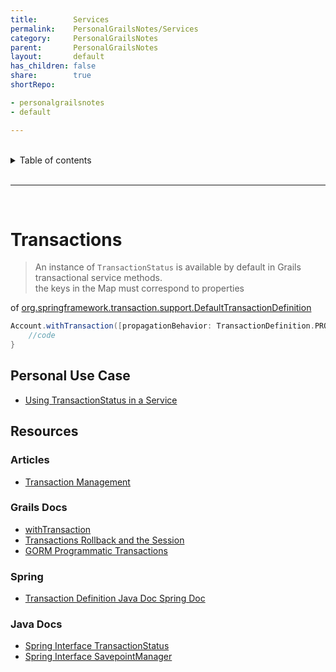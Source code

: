```yaml
---
title:        Services
permalink:    PersonalGrailsNotes/Services
category:     PersonalGrailsNotes
parent:       PersonalGrailsNotes
layout:       default
has_children: false
share:        true
shortRepo:

- personalgrailsnotes
- default

---
```


<br/>

<details markdown="block">    
<summary>    
Table of contents    
</summary>    
{: .text-delta }    
1. TOC    
{:toc}    
</details>

<br/>

---

<br/>

# Transactions

> An instance of `TransactionStatus` is available by default in Grails transactional service methods.  
> the keys in the Map must correspond to properties
>
of [org.springframework.transaction.support.DefaultTransactionDefinition](https://docs.spring.io/spring-framework/docs/current/javadoc-api/org/springframework/transaction/support/DefaultTransactionDefinition.html)

```groovy
Account.withTransaction([propagationBehavior: TransactionDefinition.PROPAGATION_REQUIRES_NEW, isolationLevel: TransactionDefinition.ISOLATION_REPEATABLE_READ]) {
    //code
}
```

## Personal Use Case

- [Using TransactionStatus in a Service](https://gist.github.com/14paxton/a212d86552b05b95ef91ee444197fd4e)

## Resources

### Articles

- [Transaction Management](https://docs.spring.io/spring-framework/docs/current/reference/html/data-access.html#transaction)

### Grails Docs

- [withTransaction](<https://grails.github.io/legacy-gorm-doc/6.0.x/hibernate/api/org/grails/datastore/gorm/GormEntity.html#withTransaction(java.util.Map,%20Closure%3CT%3E)>)
- [Transactions Rollback and the Session](https://docs.grails.org/latest/guide/services.html#transactionsRollbackAndTheSession)
- [GORM Programmatic Transactions](http://gorm.grails.org/6.0.x/hibernate/manual/index.html#programmaticTransactions)

### Spring

- [Transaction Definition Java Doc Spring Doc](https://docs.spring.io/spring-framework/docs/current/javadoc-api/org/springframework/transaction/TransactionDefinition.html)

### Java Docs

- [Spring Interface TransactionStatus](https://docs.spring.io/spring-framework/docs/current/javadoc-api/org/springframework/transaction/TransactionStatus.html)
- [Spring Interface SavepointManager](https://docs.spring.io/spring-framework/docs/current/javadoc-api/org/springframework/transaction/SavepointManager.html)